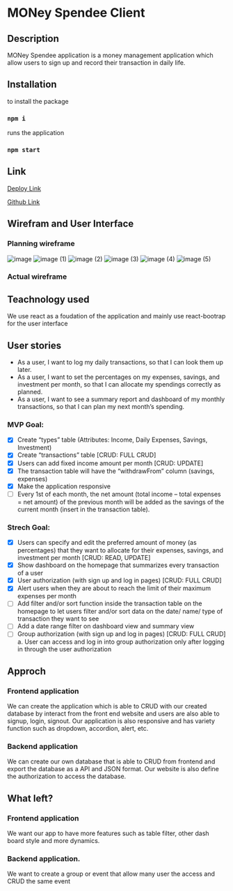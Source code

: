 <!-- 
Ougrid's Read Me
## Resources:
- https://bootstrap-table.com/docs/getting-started/introduction/
- https://examples.bootstrap-table.com/#welcomes/from-html.html#view-source
- https://examples.bootstrap-table.com/#view-source
- https://stackoverflow.com/questions/70619448/how-to-make-an-href-dropdown-item-that-does-not-reload-the-page-with-react-boost
- https://stackoverflow.com/questions/43638938/updating-an-object-with-setstate-in-react
- https://bobbyhadz.com/blog/javascript-get-sum-of-array-of-numbers
- https://bobbyhadz.com/blog/react-filter-array-of-objects
- https://medium.com/how-to-react/using-env-file-in-react-js-b2714235e77e 
- https://developer.mozilla.org/en-US/docs/Web/JavaScript/Reference/Operators/Conditional_Operator
- https://www.w3schools.com/css/tryit.asp?filename=trycss_css_image_overlay_opacity
- https://canvasjs.com/docs/charts/integration/react/
- https://canvasjs.com/react-charts/pie-chart-index-data-label-inside/
- https://stackoverflow.com/questions/4244896/accessing-an-object-property-with-a-dynamically-computed-name
- https://stackoverflow.com/questions/34521797/how-to-add-multiple-classes-to-a-reactjs-component

## DB:
INSERT INTO "Deposits" VALUES (DEFAULT,'Fixed Income',10000,'2023-01-04',1,1);
INSERT INTO "Withdraws" VALUES (DEFAULT,'Shopping',120,'2023-01-04',1,1,1);
-->

# MONey Spendee Client

## Description

MONey Spendee application is a money management application which allow users to sign up and record their transaction in daily life.

## Installation

to install the package

### `npm i` 

runs the application

### `npm start`

## Link

[Deploy Link]()

[Github Link]()

## Wirefram and User Interface

### Planning wireframe

![image](https://user-images.githubusercontent.com/116058313/210303185-92344558-ae85-4532-94ce-d73cbfbcf65c.png)
![image (1)](https://user-images.githubusercontent.com/116058313/210303197-6af6836e-21db-4e93-83fd-fc2bde05330a.png)
![image (2)](https://user-images.githubusercontent.com/116058313/210303195-9adeb045-71b2-4ecd-a391-f51d7c09021f.png)
![image (3)](https://user-images.githubusercontent.com/116058313/210303192-31e6c147-85c9-49ac-9164-c5647c367525.png)
![image (4)](https://user-images.githubusercontent.com/116058313/210303191-a0742c6c-9d1e-4a43-a78f-8ff661c3f7ac.png)
![image (5)](https://user-images.githubusercontent.com/116058313/210303190-842f0eb2-5277-449b-a0f3-2c63dcc3f3ce.png)

### Actual wireframe



## Teachnology used

We use react as a foudation of the application and mainly use react-bootrap for the user interface

## User stories

- As a user, I want to log my daily transactions, so that I can look them up later.
- As a user, I want to set the percentages on my expenses, savings, and investment per month, so that I can allocate my spendings correctly as planned.
- As a user, I want to see a summary report and dashboard of my monthly transactions, so that I can plan my next month’s spending.

### MVP Goal:

- [x] Create “types” table (Attributes: Income, Daily Expenses, Savings, Investment)
- [x] Create “transactions” table [CRUD: FULL CRUD]
- [x] Users can add fixed income amount per month [CRUD: UPDATE]
- [x] The transaction table will have the “withdrawFrom” column (savings, expenses)
- [x] Make the application responsive
- [ ] Every 1st of each month, the net amount (total income – total expenses = net amount) of the previous month will be added as the savings of the current month (insert in the transaction table).

### Strech Goal:

- [x] Users can specify and edit the preferred amount of money (as percentages) that they want to allocate for their expenses, savings, and investment per month [CRUD: READ, UPDATE]
- [x] Show dashboard on the homepage that summarizes every transaction of a user
- [x] User authorization (with sign up and log in pages) [CRUD: FULL CRUD]
- [x] Alert users when they are about to reach the limit of their maximum expenses per month
- [ ] Add filter and/or sort function inside the transaction table on the homepage to let users filter and/or sort data on the date/ name/ type of transaction they want to see
- [ ] Add a date range filter on dashboard view and summary view
- [ ] Group authorization (with sign up and log in pages) [CRUD: FULL CRUD]
    a. User can access and log in into group authorization only after logging in through the user authorization

## Approch

### Frontend application

We can create the application which is able to CRUD with our created database by interact from the front end website and users are also able to signup, login, signout. Our application is also responsive and has variety function such as dropdown, accordion, alert, etc.

### Backend application

We can create our own database that is able to CRUD from frontend and export the database as a API and JSON format. Our website is also define the authorization to access the database.

## What left?

### Frontend application

We want our app to have more features such as table filter, other dash board style and more dynamics.

### Backend application.

We want to create a group or event that allow many user the access and CRUD the same event
